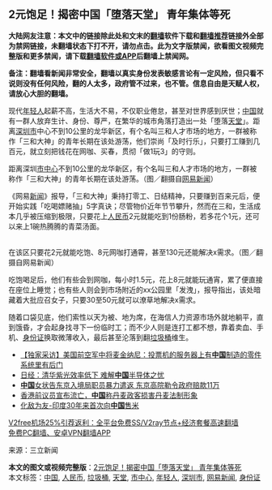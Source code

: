  <h2>2元饱足！揭密中国「堕落天堂」 青年集体等死</h2> <p class="notice"><b>大陆网友注意：本文中的链接除此处和文末的<a href="https://github.com/bannedbook/fanqiang" >翻墙</a>软件下载和<a href="https://github.com/killgcd/justmysocks/blob/master/README.md">翻墙推荐</a>链接外全部为禁网链接，未翻墙状态下打不开，请勿点击。此为文字版禁闻，欲看图文视频完整版和更多禁闻，请下载<a href="https://github.com/bannedbook/fanqiang">翻墙软件或APP</a>后翻墙上禁闻网。</p><p>备注：翻墙看新闻非常安全，翻墙以真实身份发表敏感言论有一定风险，但只看不说则没有任何风险，翻的人太多，政府管不过来，也不管。信息自由是天赋人权，请放心大胆的翻墙。</b></p>  <div class="entry"> <p>现代<a href="https://www.bannedbook.org/bnews/tag/%e5%b9%b4%e8%bd%bb%e4%ba%ba/" class="st_tag internal_tag" rel="tag" title="标签 年轻人 下的日志">年轻人</a>起薪不高，生活大不易，不仅职业倦怠，甚至对世界感到厌世；<span class='wp_keywordlink_affiliate'><a href="https://www.bannedbook.org/" title="中国" target="_blank">中国</a></span>就有一群人放弃生计、身份、尊严，在繁华的城市角落打造出一处「堕落<a href="https://www.bannedbook.org/bnews/tag/%e5%a4%a9%e5%a0%82/" class="st_tag internal_tag" rel="tag" title="标签 天堂 下的日志">天堂</a>」。距离<a href="https://www.bannedbook.org/bnews/tag/%E6%B7%B1%E5%9C%B3%E5%B8%82/" class="st_tag internal_tag" rel="tag" title="标签 深圳市 下的日志">深圳市</a>中心不到10公里的龙华新区，有个名叫三和人才市场的地方，一群被称作「三和大神」的青年长期在该处游荡，他们崇尚「及时行乐」，只要打工赚到几百元，就立刻把钱花在网咖、买春，贯彻「做1玩3」的守则。</p> <p>距离深圳<a href="https://www.bannedbook.org/bnews/tag/%E5%B8%82%E4%B8%AD%E5%BF%83/" class="st_tag internal_tag" rel="tag" title="标签 市中心 下的日志">市中心</a>不到10公里的龙华新区，有个名叫三和人才市场的地方，一群被称作「三和大神」的青年长期在该处游荡。（图／翻摄自<a href="https://www.bannedbook.org/bnews/tag/%e7%bd%91%e6%98%93%e6%96%b0%e9%97%bb/" class="st_tag internal_tag" rel="tag" title="标签 网易新闻 下的日志">网易新闻</a>）</p>  <p>《网易<span class='wp_keywordlink_affiliate'><a href="https://www.bannedbook.org/" title="新闻">新闻</a></span>》报导，「三和大神」秉持打零工、日结精神，只要赚到百来元后，便开始实践「吃喝嫖赌抽」5字真诀；尽管物价近年节节攀升，然而在三和，生活成本几乎被压缩到极限，只要花上<a href="https://www.bannedbook.org/bnews/tag/%e4%ba%ba%e6%b0%91%e5%b8%81/" class="st_tag internal_tag" rel="tag" title="标签 人民币 下的日志">人民币</a>2元就能吃到1份肠粉，若多花个1元，还可以来上1碗热腾腾的青菜汤面。</p> <p><br /> 在该区只要花2元就能吃饱、8元网咖打通霄，甚至130元还能解决x需求。（图／翻摄自网易新闻）</p>  <p>吃饱喝足后，他们有些会到网咖，每小时1.5元，花上8元就能玩通宵，累了便直接在座位上睡觉；也有些人则会到市场附近的xx公园里「发洩」，报导指出，该处暗藏着大批应召女子，只要30至50元就可以潦草地解决x需求。</p> <p>随着口袋见底，他们索性以天为被、地为席，在海信人力资源市场外就地躺平，直到饿昏，才会起身找寻下一份临时工；而不少人则是连打工都不想，靠着卖血、手机、<a href="https://www.bannedbook.org/bnews/tag/%e8%ba%ab%e4%bb%bd%e8%af%81/" class="st_tag internal_tag" rel="tag" title="标签 身份证 下的日志">身份证</a>换取微薄收入，最后甚至沦落到翻<a href="https://www.bannedbook.org/bnews/tag/%e5%9e%83%e5%9c%be%e6%a1%b6/" class="st_tag internal_tag" rel="tag" title="标签 垃圾桶 下的日志">垃圾桶</a>维生。</p>  <ul class='op-related-articles' title='相关阅读'> <li><a href='https://www.bannedbook.org/bnews/bannedvideo/20201205/1442289.html' target='_blank'>【独家采访】美国前空军中将麦金纳尼：投票机的服务器上有<b>中国</b>制造的零件 系统里有后门</a></li> <li><a href='https://www.bannedbook.org/bnews/comments/20201205/1442278.html' target='_blank'>日经：清华紫光效率低下 难解<b>中国</b>半导体之忧</a></li> <li><a href='https://www.bannedbook.org/bnews/headline/20201205/1442250.html' target='_blank'><b>中国</b>女状告东京入境局职员暴力遣返 东京高院勒令政府赔款11万</a></li> <li><a href='https://www.bannedbook.org/bnews/headline/20201205/1442246.html' target='_blank'>香港前议员宣布流亡，<b>中国</b>称丹麦政客损害丹麦法制形象</a></li> <li><a href='https://www.bannedbook.org/bnews/headline/20201205/1442221.html' target='_blank'>化敌为友-印度30年来首次向<b>中国</b>售米</a></li> </ul> <p class="texttj"> <a href="https://www.bannedbook.org/forum23/topic22702.html" target="_blank">V2free机场25%引荐返利：全平台免费SS/V2ray节点+经济套餐高速翻墙</a><br/> <a href="https://github.com/bannedbook/fanqiang/wiki/%E7%A6%81%E9%97%BB%E7%BD%91%E5%AE%89%E5%8D%93%E7%BF%BB%E5%A2%99%E6%96%B0%E9%97%BBAPP" target="_blank">免费PC翻墙、安卓VPN翻墙APP</a></p><p>来源：三立新闻</p><a name='sharetosocial'></a>       <div><b>本文的图文或视频完整版</b>：<a href='https://www.bannedbook.org/bnews/yule/20201205/1442222.html'>2元饱足！揭密中国「堕落天堂」 青年集体等死</a></div>  </div><!--END ENTRY--> <div class="postfooter"> <div>本文标签：<a href="https://www.bannedbook.org/bnews/tag/%E4%B8%AD%E5%9B%BD/" rel="tag">中国</a>, <a href="https://www.bannedbook.org/bnews/tag/%e4%ba%ba%e6%b0%91%e5%b8%81/" rel="tag">人民币</a>, <a href="https://www.bannedbook.org/bnews/tag/%e5%9e%83%e5%9c%be%e6%a1%b6/" rel="tag">垃圾桶</a>, <a href="https://www.bannedbook.org/bnews/tag/%e5%a4%a9%e5%a0%82/" rel="tag">天堂</a>, <a href="https://www.bannedbook.org/bnews/tag/%E5%B8%82%E4%B8%AD%E5%BF%83/" rel="tag">市中心</a>, <a href="https://www.bannedbook.org/bnews/tag/%e5%b9%b4%e8%bd%bb%e4%ba%ba/" rel="tag">年轻人</a>, <a href="https://www.bannedbook.org/bnews/tag/%E6%B7%B1%E5%9C%B3%E5%B8%82/" rel="tag">深圳市</a>, <a href="https://www.bannedbook.org/bnews/tag/%e7%bd%91%e6%98%93%e6%96%b0%e9%97%bb/" rel="tag">网易新闻</a>, <a href="https://www.bannedbook.org/bnews/tag/%e8%ba%ab%e4%bb%bd%e8%af%81/" rel="tag">身份证</a></div>  </div><!--END POSTFOOTER--> 